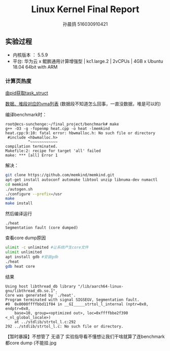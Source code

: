 # <center>Linux Kernel Final Report

<center>孙晨鸽 516030910421</center>

## 实验过程

* 内核版本 ： 5.5.9
* 平台: 华为云 x 鲲鹏通用计算增强型 | kc1.large.2 | 2vCPUs | 4GB x Ubuntu 18.04 64bit with ARM

### 计算页热度

[由pid获取task_struct](https://tuxthink.blogspot.com/2012/07/module-to-find-task-from-its-pid.html?m=1)

[数据、堆段对应的vma列表](https://www.cnblogs.com/arnoldlu/p/10272466.html) (数据段不知道怎么回事，一直没数据，堆是可以的)

编译benchmark时：

```
root@ecs-sunchenge:~/final_project/benchmark# make
g++ -O3 -g -fopenmp heat.cpp -o heat -lmemkind
heat.cpp:9:10: fatal error: hbwmalloc.h: No such file or directory
 #include <hbwmalloc.h>
          ^~~~~~~~~~~~~
compilation terminated.
Makefile:2: recipe for target 'all' failed
make: *** [all] Error 1
```

解决：

```bash
git clone https://github.com/memkind/memkind.git
apt-get install autoconf automake libtool unzip libnuma-dev numactl
cd memkind
./autogen.sh
./configure --prefix=/usr
make
make install
```

然后编译运行

```
./heat
Segmentation fault (core dumped)
```

查看core dump原因

```bash
ulimit -c unlimited #让系统产生core文件
ulimit unlimited
apt install gdb #安装gdb
./heat
gdb heat core
```

结果

```
Using host libthread_db library "/lib/aarch64-linux-gnu/libthread_db.so.1".
Core was generated by `./heat'.
Program terminated with signal SIGSEGV, Segmentation fault.
#0  0x0000ffffbbd11f04 in __GI_____strtol_l_internal (nptr=0x0, endptr=0x0, 
    base=10, group=<optimized out>, loc=0xffffbbe2f390 <_nl_global_locale>)
    at ../stdlib/strtol_l.c:292
292	../stdlib/strtol_l.c: No such file or directory.
```

【暂时暴躁】不想管了 无语了 实验指导看不懂想让我们干啥就算了连benchmark都core dump (不能挂.jpg